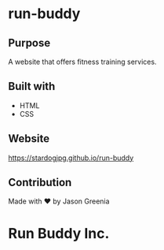 # run-buddy

## Purpose
A website that offers fitness training services.

## Built with
* HTML
* CSS

## Website
https://stardogjpg.github.io/run-buddy

## Contribution
Made with ❤️ by Jason Greenia

# Run Buddy Inc.
